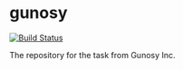 # gunosy

[![Build Status](https://travis-ci.com/ajingu/gunosy.svg?token=j2e95gHftdeRHzvFPiYx&branch=master)](https://travis-ci.com/ajingu/gunosy)

The repository for the task from Gunosy Inc.
